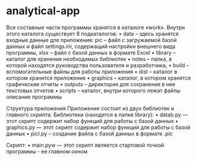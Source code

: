 # analytical-app
Все составные части программы хранятся в каталоге «work». Внутри этого каталога существует 8 подкаталогов:
•	data – здесь хранятся входные данные для приложения: pic – файл с загружаемой базой данных и файл settings.ini, содержащий настройки внешнего вида программы, xlsx – файл с базой данных в формате  Excel 
•	library – каталог для хранения необходимых библиотек
•	notes – папка, в которой находятся руководства пользователя и разработчика,
•	build – вспомогательные файлы для работы приложения
•	dist – каталог в котором хранится приложение
•	graphics – каталог, в котором хранятся графические отчеты
•	outputs – директория для сохранения в нее текстовых отчетов
•	scripts – каталог, внутри которого лежат файлы описание программы 

Структура приложения 
	Приложение состоит из двух библиотек и главного скрипта.
	Библиотеки (находятся в папке library):
•	datab.py — этот скрипт содержит набор функций для работы с базой данных
•	graphics.py — этот скрипт содержит набор функций для работы с базой данных
•	picl.py – создание файла с базой данных в формате .pic

Скрипт:
•	main.pyw — этот скрипт является стартовой точкой программы - ее главном окном
